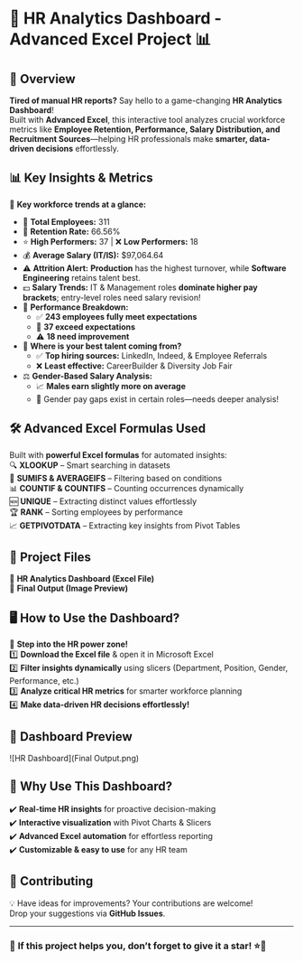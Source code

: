 # 🚀 **HR Analytics Dashboard - Advanced Excel Project** 📊

## **📌 Overview**
**Tired of manual HR reports?** Say hello to a game-changing **HR Analytics Dashboard**!  
Built with **Advanced Excel**, this interactive tool analyzes crucial workforce metrics like **Employee Retention, Performance, Salary Distribution, and Recruitment Sources**—helping HR professionals make **smarter, data-driven decisions** effortlessly.

## **📊 Key Insights & Metrics**
📢 **Key workforce trends at a glance:**  
- 👥 **Total Employees:** 311  
- 🔄 **Retention Rate:** 66.56%  
- ⭐ **High Performers:** 37 | ❌ **Low Performers:** 18  
- 💰 **Average Salary (IT/IS):** $97,064.64  
- ⚠️ **Attrition Alert:** **Production** has the highest turnover, while **Software Engineering** retains talent best.  
- 💵 **Salary Trends:** IT & Management roles **dominate higher pay brackets**; entry-level roles need salary revision!  
- 🎯 **Performance Breakdown:**  
  - ✅ **243 employees fully meet expectations**  
  - 🌟 **37 exceed expectations**  
  - ⚠️ **18 need improvement**  
- 🔎 **Where is your best talent coming from?**  
  - ✅ **Top hiring sources:** LinkedIn, Indeed, & Employee Referrals  
  - ❌ **Least effective:** CareerBuilder & Diversity Job Fair  
- ⚖️ **Gender-Based Salary Analysis:**  
  - 📈 **Males earn slightly more on average**  
  - 🤔 Gender pay gaps exist in certain roles—needs deeper analysis!  

## **🛠️ Advanced Excel Formulas Used**
Built with **powerful Excel formulas** for automated insights:  
🔍 **XLOOKUP** – Smart searching in datasets  
🔢 **SUMIFS & AVERAGEIFS** – Filtering based on conditions  
📊 **COUNTIF & COUNTIFS** – Counting occurrences dynamically  
🆕 **UNIQUE** – Extracting distinct values effortlessly  
🏆 **RANK** – Sorting employees by performance  
📈 **GETPIVOTDATA** – Extracting key insights from Pivot Tables  

## **📁 Project Files**
📌 **HR Analytics Dashboard (Excel File)**  
📌 **Final Output (Image Preview)**  

## **🖥️ How to Use the Dashboard?**
🎯 **Step into the HR power zone!**  
1️⃣ **Download the Excel file** & open it in Microsoft Excel  
2️⃣ **Filter insights dynamically** using slicers (Department, Position, Gender, Performance, etc.)  
3️⃣ **Analyze critical HR metrics** for smarter workforce planning  
4️⃣ **Make data-driven HR decisions effortlessly!**  

## **📸 Dashboard Preview**
![HR Dashboard](Final Output.png)  

## **🚀 Why Use This Dashboard?**
✔️ **Real-time HR insights** for proactive decision-making  
✔️ **Interactive visualization** with Pivot Charts & Slicers  
✔️ **Advanced Excel automation** for effortless reporting  
✔️ **Customizable & easy to use** for any HR team  

## **📢 Contributing**
💡 Have ideas for improvements? Your contributions are welcome!  
Drop your suggestions via **GitHub Issues**.  

---

### 🌟 **If this project helps you, don’t forget to give it a star!** ⭐🚀  
